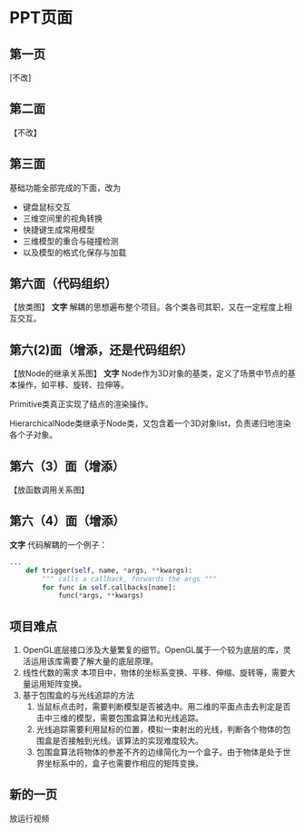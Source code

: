 # PPT页面
## 第一页
[不改]
## 第二面
【不改】
## 第三面
基础功能全部完成的下面，改为
- 键盘鼠标交互
- 三维空间里的视角转换
- 快捷键生成常用模型
- 三维模型的重合与碰撞检测
- 以及模型的格式化保存与加载
## 第六面（代码组织）
【放类图】
**文字**
解耦的思想遍布整个项目。各个类各司其职，又在一定程度上相互交互。
## 第六(2)面（增添，还是代码组织）
【放Node的继承关系图】
**文字**
Node作为3D对象的基类，定义了场景中节点的基本操作，如平移、旋转、拉伸等。

Primitive类真正实现了结点的渲染操作。

HierarchicalNode类继承于Node类，又包含着一个3D对象list，负责递归地渲染各个子对象。
## 第六（3）面（增添）
【放函数调用关系图】
## 第六（4）面（增添）
**文字**
代码解耦的一个例子：
``` python
...
    def trigger(self, name, *args, **kwargs):
        """ calls a callback, forwards the args """
        for func in self.callbacks[name]:
            func(*args, **kwargs)
```
## 项目难点
1. OpenGL底层接口涉及大量繁复的细节。OpenGL属于一个较为底层的库，灵活运用该库需要了解大量的底层原理。
2. 线性代数的需求
本项目中，物体的坐标系变换、平移、伸缩、旋转等，需要大量运用矩阵变换。
3. 基于包围盒的与光线追踪的方法
    1. 当鼠标点击时，需要判断模型是否被选中。用二维的平面点击去判定是否击中三维的模型，需要包围盒算法和光线追踪。
    1. 光线追踪需要利用鼠标的位置，模拟一束射出的光线，判断各个物体的包围盒是否接触到光线。该算法的实现难度较大。
    1. 包围盒算法将物体的参差不齐的边缘简化为一个盒子。由于物体是处于世界坐标系中的，盒子也需要作相应的矩阵变换。

## 新的一页
放运行视频